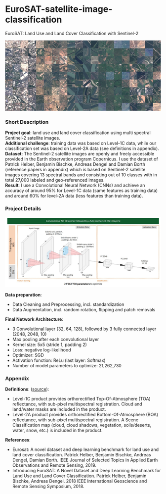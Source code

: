 # EuroSAT-satellite-image-classification
EuroSAT: Land Use and Land Cover Classification with Sentinel-2

![EuroSAT overview image](https://github.com/Sesatt/EuroSAT-satellite-image-classification/blob/main/eurosat_overview_small.jpg?raw=true)

### Short Description

**Project goal**: land use and land cover classification using multi spectral Sentinel-2 satellite images.  
**Additional challenge**: training data was based on Level-1C data, while our classification set was based on Level-2A data (see definitions in appendix).  
**Dataset**: The Sentinel-2 satellite images are openly and freely accessible provided in the Earth observation program Copernicus. I use the dataset of Patrick Helber, Benjamin Bischke, Andreas Dengel and Damian Borth (reference papers in appendix) which is based on Sentinel-2 satellite images covering 13 spectral bands and consisting out of 10 classes with in total 27,000 labeled and geo-referenced images.  
**Result**: I use a Convolutional Neural Network (CNNs) and achieve an accuracy of around 95\% for Level-1C data (same features as training data) and around 60% for level-2A data (less features than training data). 

### Project Details

![Network Architecture](https://github.com/Sesatt/EuroSAT-satellite-image-classification/blob/main/Network_Architecture.jpg?raw=true)

**Data preparation**: 
- Data Cleaning and Preprocessing, incl. standardization
- Data Augmentation, incl. random rotation, flipping and patch removals

**Final Network Architecture**:
- 3 Convolutional layer (32, 64, 128), followed by 3 fully connected layer (2048, 2048, 10) 
- Max pooling after each convolutional layer
- Kernel size: 5x5 (stride 1, padding 2)
- Loss: negative log-likelihood
- Optimizer: SGD
- Activation function: ReLu (last layer: Softmax)
- Number of model parameters to optimize: 21,262,730


### Appendix

**Definitions**: ([source](https://sentinels.copernicus.eu/web/sentinel/technical-guides/sentinel-2-msi/products-algorithms)): 
- Level-1C product provides orthorectified Top-Of-Atmosphere (TOA) reflectance, with sub-pixel multispectral registration. Cloud and land/water masks are included in the product. 
- Level-2A product provides orthorectified Bottom-Of-Atmosphere (BOA) reflectance, with sub-pixel multispectral registration. A Scene Classification map (cloud, cloud shadows, vegetation, soils/deserts, water, snow, etc.) is included in the product.

**References**:
- Eurosat: A novel dataset and deep learning benchmark for land use and land cover classification. Patrick Helber, Benjamin Bischke, Andreas Dengel, Damian Borth. IEEE Journal of Selected Topics in Applied Earth Observations and Remote Sensing, 2019.
- Introducing EuroSAT: A Novel Dataset and Deep Learning Benchmark for Land Use and Land Cover Classification. Patrick Helber, Benjamin Bischke, Andreas Dengel. 2018 IEEE International Geoscience and Remote Sensing Symposium, 2018.
